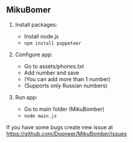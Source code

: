 ## MikuBomer

1. Install packages:
	+ Install node.js
	+ ```npm install puppeteer```

2. Configure app:
	+ Go to assets/phones.txt
	+ Add number and save
	+ (You can add more than 1 number)
	+ (Supports only Russian numbers)

3. Run app:
	+ Go to main folder (MikuBomber)
	+ ```node main.js```


If you have some bugs create new issue at https://github.com/Dopneer/MikuBomber/issues  
